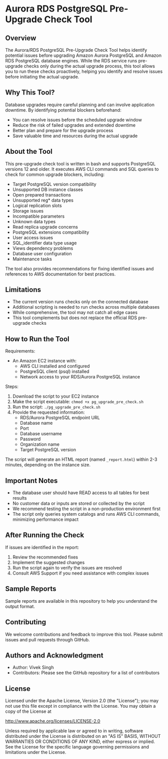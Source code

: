 # Aurora RDS PostgreSQL Pre-Upgrade Check Tool

## Overview

The Aurora/RDS PostgreSQL Pre-Upgrade Check Tool helps identify potential issues before upgrading Amazon Aurora PostgreSQL and Amazon RDS PostgreSQL database engines. While the RDS service runs pre-upgrade checks only during the actual upgrade process, this tool allows you to run these checks proactively, helping you identify and resolve issues before initiating the actual upgrade.

## Why This Tool?

Database upgrades require careful planning and can involve application downtime. By identifying potential blockers beforehand:

- You can resolve issues before the scheduled upgrade window
- Reduce the risk of failed upgrades and extended downtime
- Better plan and prepare for the upgrade process
- Save valuable time and resources during the actual upgrade

## About the Tool

This pre-upgrade check tool is written in bash and supports PostgreSQL versions 12 and older. It executes AWS CLI commands and SQL queries to check for common upgrade blockers, including:

- Target PostgreSQL version compatibility
- Unsupported DB instance classes
- Open prepared transactions
- Unsupported reg* data types
- Logical replication slots
- Storage issues
- Incompatible parameters
- Unknown data types
- Read replica upgrade concerns
- PostgreSQL extensions compatibility
- User access issues
- SQL_identifier data type usage
- Views dependency problems
- Database user configuration
- Maintenance tasks

The tool also provides recommendations for fixing identified issues and references to AWS documentation for best practices.

## Limitations

- The current version runs checks only on the connected database
- Additional scripting is needed to run checks across multiple databases
- While comprehensive, the tool may not catch all edge cases
- This tool complements but does not replace the official RDS pre-upgrade checks

## How to Run the Tool

Requirements:
- An Amazon EC2 instance with:
  - AWS CLI installed and configured
  - PostgreSQL client (psql) installed
  - Network access to your RDS/Aurora PostgreSQL instance

Steps:
1. Download the script to your EC2 instance
2. Make the script executable: `chmod +x pg_upgrade_pre_check.sh`
3. Run the script: `./pg_upgrade_pre_check.sh`
4. Provide the requested information:
   - RDS/Aurora PostgreSQL endpoint URL
   - Database name
   - Port
   - Database username
   - Password
   - Organization name
   - Target PostgreSQL version

The script will generate an HTML report (named `_report.html`) within 2-3 minutes, depending on the instance size.

## Important Notes

- The database user should have READ access to all tables for best results
- No customer data or inputs are stored or collected by the script
- We recommend testing the script in a non-production environment first
- The script only queries system catalogs and runs AWS CLI commands, minimizing performance impact

## After Running the Check

If issues are identified in the report:
1. Review the recommended fixes
2. Implement the suggested changes
3. Run the script again to verify the issues are resolved
4. Consult AWS Support if you need assistance with complex issues

## Sample Reports

Sample reports are available in this repository to help you understand the output format.

## Contributing

We welcome contributions and feedback to improve this tool. Please submit issues and pull requests through GitHub.

## Authors and Acknowledgment

- Author: Vivek Singh
- Contributors: Please see the GitHub repository for a list of contributors

## License

Licensed under the Apache License, Version 2.0 (the "License"); you may not use this file except in compliance with the License. You may obtain a copy of the License at

http://www.apache.org/licenses/LICENSE-2.0

Unless required by applicable law or agreed to in writing, software distributed under the License is distributed on an "AS IS" BASIS, WITHOUT WARRANTIES OR CONDITIONS OF ANY KIND, either express or implied. See the License for the specific language governing permissions and limitations under the License.
